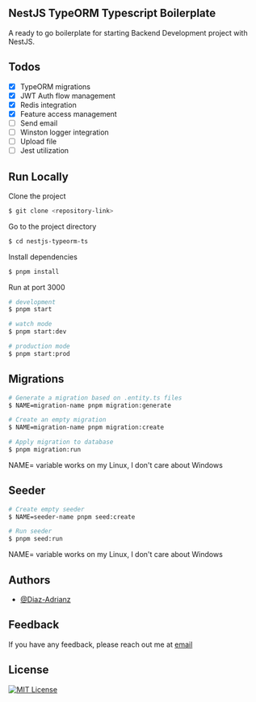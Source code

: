 ## NestJS TypeORM Typescript Boilerplate

A ready to go boilerplate for starting Backend Development project with NestJS.

## Todos

- [x] TypeORM migrations
- [x] JWT Auth flow management
- [x] Redis integration
- [x] Feature access management
- [ ] Send email
- [ ] Winston logger integration
- [ ] Upload file
- [ ] Jest utilization

## Run Locally

Clone the project

```bash
$ git clone <repository-link>
```

Go to the project directory

```bash
$ cd nestjs-typeorm-ts
```

Install dependencies

```bash
$ pnpm install
```

Run at port 3000

```bash
# development
$ pnpm start

# watch mode
$ pnpm start:dev

# production mode
$ pnpm start:prod
```

## Migrations

```bash
# Generate a migration based on .entity.ts files
$ NAME=migration-name pnpm migration:generate

# Create an empty migration
$ NAME=migration-name pnpm migration:create

# Apply migration to database
$ pnpm migration:run
```

NAME= variable works on my Linux, I don't care about Windows

## Seeder

```bash
# Create empty seeder
$ NAME=seeder-name pnpm seed:create

# Run seeder
$ pnpm seed:run
```

NAME= variable works on my Linux, I don't care about Windows

## Authors

- [@Diaz-Adrianz](https://github.com/Diaz-adrianz)

## Feedback

If you have any feedback, please reach out me at [email](mailto:diazz.developer@gmail.com)

## License

[![MIT License](https://img.shields.io/badge/License-MIT-green.svg)](https://choosealicense.com/licenses/mit/)

